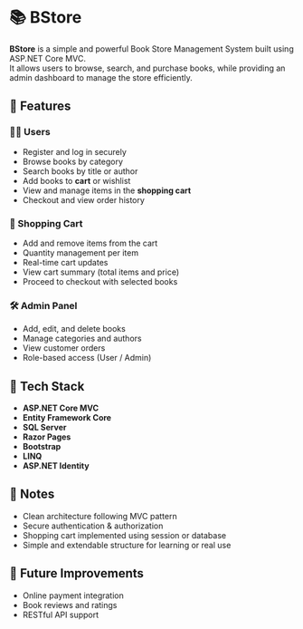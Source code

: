 # 📚 BStore

**BStore** is a simple and powerful Book Store Management System built using ASP.NET Core MVC.  
It allows users to browse, search, and purchase books, while providing an admin dashboard to manage the store efficiently.

## 🚀 Features

### 🧑‍💻 Users
- Register and log in securely
- Browse books by category
- Search books by title or author
- Add books to **cart** or wishlist
- View and manage items in the **shopping cart**
- Checkout and view order history

### 🛒 Shopping Cart
- Add and remove items from the cart
- Quantity management per item
- Real-time cart updates
- View cart summary (total items and price)
- Proceed to checkout with selected books

### 🛠️ Admin Panel
- Add, edit, and delete books
- Manage categories and authors
- View customer orders
- Role-based access (User / Admin)

## 🧰 Tech Stack

- **ASP.NET Core MVC**
- **Entity Framework Core**
- **SQL Server**
- **Razor Pages**
- **Bootstrap**
- **LINQ**
- **ASP.NET Identity**

## 📌 Notes

- Clean architecture following MVC pattern
- Secure authentication & authorization
- Shopping cart implemented using session or database
- Simple and extendable structure for learning or real use


## 🧪 Future Improvements

- Online payment integration
- Book reviews and ratings
- RESTful API support
